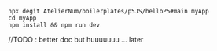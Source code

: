 ```
npx degit AtelierNum/boilerplates/p5JS/helloP5#main myApp
cd myApp
npm install && npm run dev
```
//TODO : better doc but huuuuuuu ... later